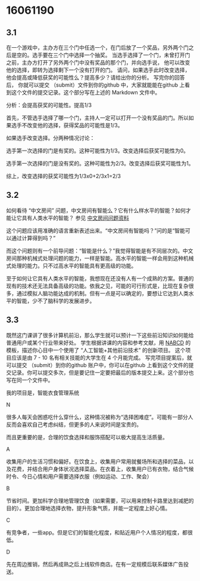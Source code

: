 # 16061190

## 3.1

 在一个游戏中，主办方在三个门中任选一个，在门后放了一个奖品，另外两个门之后是空的。选手要在三个门中选择一个抽奖。 当选手选择了一个门，未曾打开门之前，主办方打开了另外两个门中没有奖品的那个门，并向选手说， 他可以改变他的选择，即转为选择剩下一个没有打开的门。 请问，如果选手此时改变选择， 他会提高或降低获奖的可能性么？提高多少？请给出你的分析。 写完你的回答后， 你就可以提交 （submit）文件到你的github 中，大家就能能在github 上看到这个文件的提交记录。这个部分写在上述的 Markdown 文件中。

分析：会提高获奖的可能性。提高1/3

首先，不管选手选择了哪一个门，主持人一定可以打开一个没有奖品的门。所以如果选手不改变他的选择，获得奖品的可能性是1/3。

如果选手改变选择。分两种情况讨论：

选手第一次选择的门是有奖的。这种可能性为1/3。改变选择后获奖可能性为0。

选手第一次选择的门是没有奖的。这种可能性为2/3。改变选择后获奖可能性为1。

综上，改变选择的获奖可能性为1/3x0+2/3x1=2/3



## 3.2

 如何看待 “中文房间” 问题，中文房间有智能么？它有什么样水平的智能？如何才能让它具有人类水平的智能？ 参见 [中文房间问题资料](https://www.bing.com/search?setmkt=zh-CN&q=%E4%B8%AD%E6%96%87%E6%88%BF%E9%97%B4+%E9%97%AE%E9%A2%98)

这个问题应该用准确的语言重新表述出来。“中文房间有智能吗？”问的是“智能可以通过计算得到吗？”

而这个问题则有一个前导问题：“智能是什么？”我觉得智能是有不同层次的。中文房间那种机械式处理问题的能力，一样是智能。高水平的智能一样会用到这种机械式处理的能力。只不过高水平的智能具有更高级的功能。

至于如何让它具有人类水平的智能，我想现在还没有人有一个成熟的方案。普通的现有的技术还无法具备高级的功能。依我之见，可能的可行形式是，比现在复杂很多，通过模拟人脑功能达成的机制。但有一点是可以确定的，要想让它达到人类水平的智能，少不了脑科学的发展进步。

## 3.3

既然这门课讲了很多计算机前沿，那么学生就可以预计一下这些前沿知识如何能给普通用户或某个行业带来好处。 学生根据讲课的内容和参考文献，用 [NABCD](https://www.cnblogs.com/xinz/archive/2010/12/01/1893323.html) 的模板，描述你心目中一个使用了 “人工智能+其他前沿技术” 的创新项目。 这个项目应该是由 7 - 10 名有相关技能的大学生在 4 个月能完成。 写完项目提案后，就可以提交 （submit）到你的github 账户中，你可以在github 上看到这个文件的提交记录。你可以提交多次，但是要记住一定要把最后的版本提交上来。这个部分也写在同一个文件中。

 我的项目是，智能衣食管理系统

N

很多人每天会困惑吃什么穿什么，这种情况被称为“选择困难症”。可能有一部分人反而会喜欢自己考虑纠结，但更多的人来说时间是宝贵的。

而且更重要的是，合理的饮食选择和服饰搭配可以极大提高生活质量。

A

收集用户的生活习惯和偏好。在饮食上，收集用户常用就餐场所和选择的菜品，以及花费，并结合用户身体状况选择菜品。在衣着上，收集用户已有衣物，结合气候时令、今日心情和用户需要选择衣服（例如运动、工作、聚会）

B

节省时间。更加科学合理地管理饮食（如果需要，可以用来控制卡路里达到减肥的目的）。更加合理地选择衣物，提升形象气质，并能一定程度上好心情。

C

有竞争者，一些app。但是它们的智能化程度，和贴近用户个人情况的程度，都很低。

D

先在周边推销，然后再成熟之后上线软件商店。在有一定规模后联系媒体广告投送。

